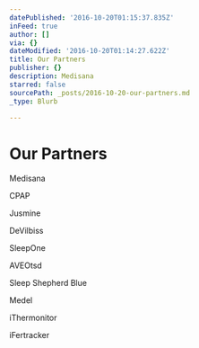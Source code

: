 ```yaml
---
datePublished: '2016-10-20T01:15:37.835Z'
inFeed: true
author: []
via: {}
dateModified: '2016-10-20T01:14:27.622Z'
title: Our Partners
publisher: {}
description: Medisana
starred: false
sourcePath: _posts/2016-10-20-our-partners.md
_type: Blurb

---
```

# Our Partners

Medisana

CPAP

Jusmine

DeVilbiss

SleepOne

AVEOtsd

Sleep Shepherd Blue

Medel

iThermonitor

iFertracker